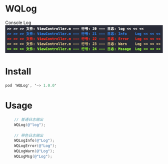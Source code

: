 # WQLog
Console Log
<img src="https://github.com/AppleDP/WQLog/blob/master/Effect/Effect.png" alt="Console Log" title="Console Log">
# Install 
```objective-c
pod 'WQLog', '~> 1.0.0'
```
# Usage
```objective-c
    // 普通日志输出
    WQLog(@"log");
    
    // 带色日志输出
    WQLogInfo(@"Log");
    WQLogError(@"Log");
    WQLogWarn(@"Log");
    WQLogMsg(@"Log");
```
